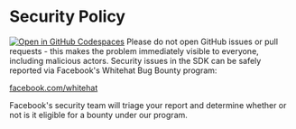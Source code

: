 # Security Policy
<a href='https://codespaces.new/facebook/facebook-ios-sdk?quickstart=1'><img src='https://github.com/codespaces/badge.svg' alt='Open in GitHub Codespaces' style='max-width: 100%;'></a>
Please do not open GitHub issues or pull requests - this makes the problem immediately visible to everyone, including malicious actors. Security issues in the SDK can be safely reported via Facebook's Whitehat Bug Bounty program:

[facebook.com/whitehat](https://www.facebook.com/whitehat)

Facebook's security team will triage your report and determine whether or not is it eligible for a bounty under our program.
